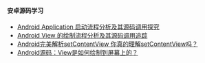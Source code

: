 #### 安卓源码学习

+ [Android Application 启动流程分析及其源码调用探究](https://juejin.cn/post/6844904068943446029)
+ [Android View 的绘制流程分析及其源码调用追踪](https://juejin.cn/post/6844904086064611336)
+ [Android完美解析setContentView 你真的理解setContentView吗？](https://blog.csdn.net/nugongahou110/article/details/49662211)
+ [Android源码：View是如何绘制到屏幕上的？](https://blog.csdn.net/m0_62167422/article/details/124640637)
